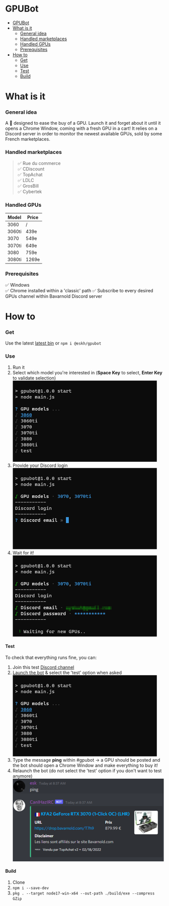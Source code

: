 # GPUBot
- [GPUBot](#gpubot)
- [What is it](#what-is-it)
    - [General idea](#general-idea)
    - [Handled marketplaces](#handled-marketplaces)
    - [Handled GPUs](#handled-gpus)
    - [Prerequisites](#prerequisites)
- [How to](#how-to)
    - [Get](#get)
    - [Use](#use)
    - [Test](#test)
    - [Build](#build)

# What is it

### General idea
A :robot: designed to ease the buy of a GPU. Launch it and forget about it until it opens a Chrome Window, coming with a fresh GPU in a cart! 
It relies on a Discord server in order to monitor the newest available GPUs, sold by some French marketplaces.

### Handled marketplaces
> ✅ Rue du commerce  
✅ CDiscount  
✅ TopAchat  
✅ LDLC  
✅ GrosBill  
✅ Cybertek 

### Handled GPUs
|Model|Price|
|-----|-----|
|3060|/|
|3060ti|439e|
|3070|549e|
|3070ti|649e|
|3080|759e|
|3080ti|1269e|

### Prerequisites
✅ Windows  
✅ Chrome installed within a 'classic' path 
✅ Subscribe to every desired GPUs channel within Bavarnold Discord server

# How to
### Get
Use the latest [latest bin](https://github.com/eskhio/GPUBot/releases/latest/download/bot.exe) or `npm i @eskh/gpubot`

### Use
1. Run it
2. Select which model you're interested in (**Space Key** to select, **Enter Key** to validate selection)  
![pick](/docs/pick.gif)  
3. Provide your Discord login  
![login](/docs/login.gif)  
4. Wait for it!  
![waiting](/docs/waiting.gif) 

#### Test
To check that everything runs fine, you can:
1. Join this test [Discord channel](https://discord.gg/fPukDbZp3t)
2. [Launch the bot](#how-to) & select the 'test' option when asked  
![testserv](/docs/testserv.gif)  
3. Type the message **ping** within #gpubot -> a GPU should be posted and the bot should open a Chrome Window and make everything to buy it!  
4. Relaunch the bot (do not select the 'test' option if you don't want to test anymore)
![ping](/docs/testping.png)  

#### Build
1. Clone
2.  `npm i --save-dev`
3.  `pkg . --target node17-win-x64 --out-path ./build/exe --compress GZip`
